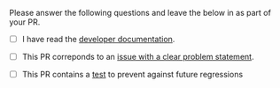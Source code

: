 Please answer the following questions and leave the below in as part of your PR.

- [ ] I have read the [developer documentation](https://github.com/clj-kondo/clj-kondo/blob/master/doc/dev.md).

- [ ] This PR correponds to an [issue with a clear problem statement](https://github.com/clj-kondo/clj-kondo/blob/master/doc/dev.md#start-with-an-issue-before-writing-code).

- [ ] This PR contains a [test](https://github.com/clj-kondo/clj-kondo/blob/master/doc/dev.md#tests) to prevent against future regressions
